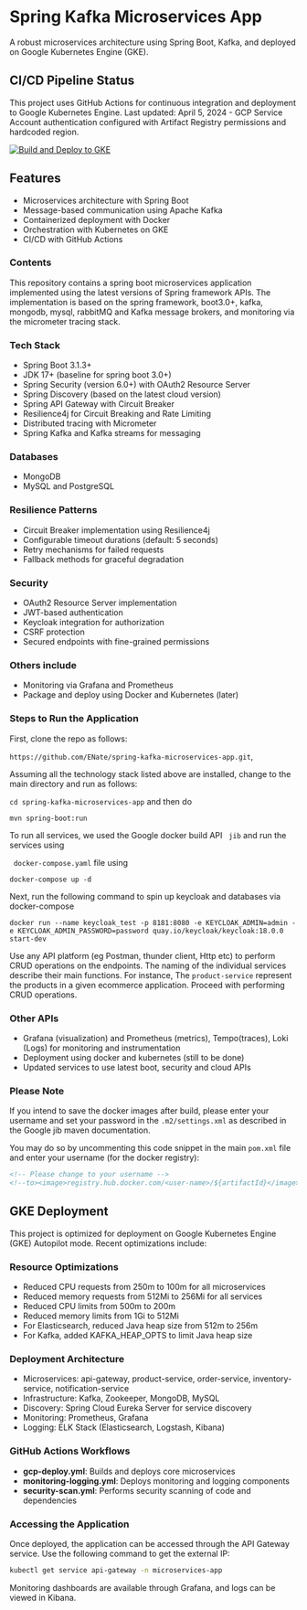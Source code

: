 # Spring Kafka Microservices App

A robust microservices architecture using Spring Boot, Kafka, and deployed on Google Kubernetes Engine (GKE).

## CI/CD Pipeline Status
This project uses GitHub Actions for continuous integration and deployment to Google Kubernetes Engine. 
Last updated: April 5, 2024 - GCP Service Account authentication configured with Artifact Registry permissions and hardcoded region.

[![Build and Deploy to GKE](https://github.com/Olisaemeka111/Microserivces-spring-kafka-microservices-app/actions/workflows/gcp-deploy.yml/badge.svg)](https://github.com/Olisaemeka111/Microserivces-spring-kafka-microservices-app/actions/workflows/gcp-deploy.yml)

## Features
- Microservices architecture with Spring Boot
- Message-based communication using Apache Kafka
- Containerized deployment with Docker
- Orchestration with Kubernetes on GKE
- CI/CD with GitHub Actions

### Contents

This repository contains a spring boot microservices application implemented using the latest versions of Spring framework APIs. The implementation is based on the spring framework, boot3.0+, kafka, mongodb, mysql, rabbitMQ and Kafka message brokers, and monitoring via the micrometer tracing stack.

### Tech Stack

- Spring Boot 3.1.3+
- JDK 17+ (baseline for spring boot 3.0+)
- Spring Security (version 6.0+) with OAuth2 Resource Server
- Spring Discovery (based on the latest cloud version)
- Spring API Gateway with Circuit Breaker
- Resilience4j for Circuit Breaking and Rate Limiting
- Distributed tracing with Micrometer
- Spring Kafka and Kafka streams for messaging

### Databases

- MongoDB
- MySQL and PostgreSQL

### Resilience Patterns

- Circuit Breaker implementation using Resilience4j
- Configurable timeout durations (default: 5 seconds)
- Retry mechanisms for failed requests
- Fallback methods for graceful degradation

### Security

- OAuth2 Resource Server implementation
- JWT-based authentication
- Keycloak integration for authorization
- CSRF protection
- Secured endpoints with fine-grained permissions

### Others include

- Monitoring via Grafana and Prometheus
- Package and deploy using Docker and Kubernetes (later)

### Steps to Run the Application

First, clone the repo as follows:

`https://github.com/ENate/spring-kafka-microservices-app.git`,

Assuming all the technology stack listed above are installed, change to the main directory and run as follows:

``` cd spring-kafka-microservices-app ``` and then do

``` mvn spring-boot:run ```

To run all services, we used the Google docker build API ``` jib``` and run the services using

 ` docker-compose.yaml` file using

`docker-compose up -d`

Next, run the following command to spin up keycloak and databases via docker-compose

`docker run --name keycloak_test -p 8181:8080 -e KEYCLOAK_ADMIN=admin -e KEYCLOAK_ADMIN_PASSWORD=password quay.io/keycloak/keycloak:18.0.0 start-dev`

Use any API platform (eg Postman, thunder client, Http etc) to perform CRUD operations on the endpoints. The naming of the individual services describe their main functions. For instance, The `product-service` represent the products in a given ecommerce application. Proceed with performing CRUD operations.

###  Other APIs 

- Grafana (visualization) and Prometheus (metrics), Tempo(traces), Loki (Logs) for monitoring and instrumentation
- Deployment using docker and kubernetes (still to be done)
- Updated services to use latest boot, security and cloud APIs

### Please Note
If you intend to save the docker images after build, please enter your username and set your password in the ```.m2/settings.xml``` as described in the Google jib maven documentation.

You may do so by uncommenting this code snippet in the main `pom.xml` file and enter your username (for the docker registry):

```xml
<!-- Please change to your username -->
<!--to><image>registry.hub.docker.com/<user-name>/${artifactId}</image></to-->
```

## GKE Deployment

This project is optimized for deployment on Google Kubernetes Engine (GKE) Autopilot mode. Recent optimizations include:

### Resource Optimizations
- Reduced CPU requests from 250m to 100m for all microservices
- Reduced memory requests from 512Mi to 256Mi for all services
- Reduced CPU limits from 500m to 200m
- Reduced memory limits from 1Gi to 512Mi
- For Elasticsearch, reduced Java heap size from 512m to 256m
- For Kafka, added KAFKA_HEAP_OPTS to limit Java heap size

### Deployment Architecture
- Microservices: api-gateway, product-service, order-service, inventory-service, notification-service
- Infrastructure: Kafka, Zookeeper, MongoDB, MySQL
- Discovery: Spring Cloud Eureka Server for service discovery
- Monitoring: Prometheus, Grafana
- Logging: ELK Stack (Elasticsearch, Logstash, Kibana)

### GitHub Actions Workflows
- **gcp-deploy.yml**: Builds and deploys core microservices
- **monitoring-logging.yml**: Deploys monitoring and logging components
- **security-scan.yml**: Performs security scanning of code and dependencies

### Accessing the Application
Once deployed, the application can be accessed through the API Gateway service. Use the following command to get the external IP:

```bash
kubectl get service api-gateway -n microservices-app
```

Monitoring dashboards are available through Grafana, and logs can be viewed in Kibana.
